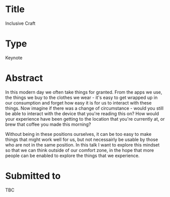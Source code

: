 # Title

Inclusive Craft

# Type

Keynote

# Abstract

In this modern day we often take things for granted. From the apps we use, the things we buy to the clothes we wear - 
it's easy to get wrapped up in our consumption and forget how easy it is for us to interact with these things. Now imagine 
if there was a change of circumstance - would you still be able to interact with the device that you're reading 
this on? How would your experience have been getting to the location that you're currently at, or brew that coffee you
made this morning?

Without being in these positions ourselves, it can be too easy to make things that might work well for us, but not necessairly 
be usable by those who are not in the same position. In this talk I want to explore this mindset so that we can think outside
of our comfort zone, in the hope that more people can be enabled to explore the things that we experience.

# Submitted to

TBC
